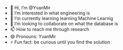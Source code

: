 - 👋 Hi, I’m @YvanMir
- 👀 I’m interested in what engineering is
- 🌱 I’m currently learning learning Machine Learnig
- 💞️ I’m looking to collaborate on what the database is
- 📫 How to reach me through research
- 😄 Pronouns: YvanMir
- ⚡ Fun fact: be curious until you find the solution
<!---
YvanMir/YvanMir is a ✨ special ✨ repository because its `README.md` (this file) appears on your GitHub profile.
You can click the Preview link to take a look at your changes.
--->
